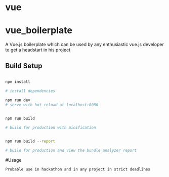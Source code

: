 # vue
# vue_boilerplate

> 
A Vue.js boilerplate which can be used by any enthusiastic vue.js developer
to get a headstart in his project


## Build Setup

``` bash

npm install

# install dependencies 

npm run dev
# serve with hot reload at localhost:8080
 

npm run build

# build for production with minification


npm run build --report

# build for production and view the bundle analyzer report


```

#Usage

```
Probable use in hackathon and in any project in strict deadlines
```

